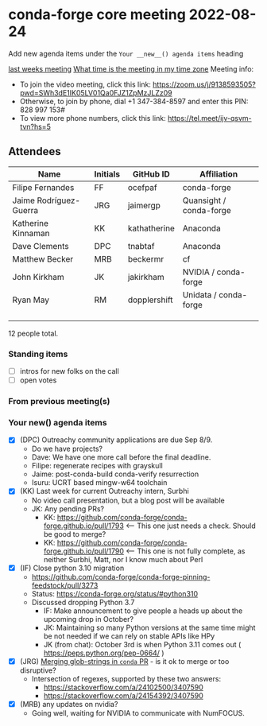 # conda-forge core meeting 2022-08-24

Add new agenda items under the `Your __new__() agenda items` heading

[last weeks meeting](https://hackmd.io/lmPaiDDKRV--LEygfUrngg)
[What time is the meeting in my time zone](https://arewemeetingyet.com/UTC/2020-08-26/17:00/w/Conda-forge%20dev%20meeting#eyJ1cmwiOiJodHRwczovL2hhY2ttZC5pby9wUk15dFVKV1FmU3NJM2xvMGlqQzJRP2VkaXQifQ==)
Meeting info:

* To join the video meeting, click this link: https://zoom.us/j/9138593505?pwd=SWh3dE1IK05LV01Qa0FJZ1ZpMzJLZz09
* Otherwise, to join by phone, dial +1 347-384-8597 and enter this PIN: 828 997 153#
* To view more phone numbers, click this link: https://tel.meet/ijv-qsvm-tvn?hs=5

## Attendees

| Name                   | Initials   | GitHub ID    | Affiliation             |
|------------------------|------------|--------------|-------------------------|
| Filipe Fernandes       | FF         | ocefpaf      | conda-forge             |
| Jaime Rodríguez-Guerra | JRG        | jaimergp     | Quansight / conda-forge |
| Katherine Kinnaman     | KK         | kathatherine | Anaconda                |
| Dave Clements          | DPC        | tnabtaf      | Anaconda                |
| Matthew Becker         | MRB        | beckermr     | cf                      |
| John Kirkham           | JK         | jakirkham    | NVIDIA / conda-forge    |
| Ryan May               | RM         | dopplershift | Unidata / conda-forge   |
|                        |            |              |                         |
|                        |            |              |                         |
|                        |            |              |                         |

12 people total.

### Standing items

* [ ] intros for new folks on the call
* [ ] open votes

### From previous meeting(s)

### Your **new**() agenda items

* [X] (DPC) Outreachy community applications are due Sep 8/9.
  * Do we have projects?
  * Dave: We have one more call before the final deadline.
  * Filipe: regenerate recipes with grayskull
  * Jaime: post-conda-build conda-verify resurrection
  * Isuru: UCRT based mingw-w64 toolchain
* [x] (KK) Last week for current Outreachy intern, Surbhi
  * No video call presentation, but a blog post will be available
  * JK: Any pending PRs?
    * KK: https://github.com/conda-forge/conda-forge.github.io/pull/1793 <– This one just needs a check. Should be good to merge?
    * KK: https://github.com/conda-forge/conda-forge.github.io/pull/1790 <– This one is not fully complete, as neither Surbhi, Matt, nor I know much about Perl
* [x] (IF) Close python 3.10 migration
  - https://github.com/conda-forge/conda-forge-pinning-feedstock/pull/3273
  - Status: https://conda-forge.org/status/#python310
  - Discussed dropping Python 3.7
    - IF: Make announcement to give people a heads up about the upcoming drop in October?
    - JK: Maintaining so many Python versions at the same time might be not needed if we can rely on stable APIs like HPy
    - JK (from chat): October 3rd is when Python 3.11 comes out ( https://peps.python.org/pep-0664/ )
* [x] (JRG) [Merging glob-strings in `conda` PR](https://github.com/conda/conda/pull/11612) - is it ok to merge or too disruptive?
  * Intersection of regexes, supported by these two answers:
    * https://stackoverflow.com/a/24102500/3407590
    * https://stackoverflow.com/a/24154392/3407590
* [x] (MRB) any updates on nvidia?
  * Going well, waiting for NVIDIA to communicate with NumFOCUS.
